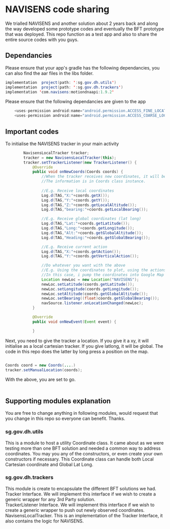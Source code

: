 # NAVISENS code sharing
We trialled NAVISENS and another solution about 2 years back and along the way developed some prototype codes and eventually the BFT prototype that was deployed. This repo function as a test app and also to share the entire source codes with you guys. 

## Dependancies
Please ensure that your app's gradle has the following dependancies, you can also find the aar files in the libs folder.<br>
```java
implementation  project(path: ':sg.gov.dh.utils')
implementation  project(path: ':sg.gov.dh.trackers')
implementation 'com.navisens:motiondnaapi:1.9.2'
```

Please ensure that the following dependancies are given to the app
```java
    <uses-permission android:name="android.permission.ACCESS_FINE_LOCATION" />
    <uses-permission android:name="android.permission.ACCESS_COARSE_LOCATION" />
```

## Important codes
To initialise the NAVISENS tracker in your main activity
```java
        NavisensLocalTracker tracker;
        tracker = new NavisensLocalTracker(this);
        tracker.setTrackerListener(new TrackerListener() {
            @Override
            public void onNewCoords(Coords coords) {
                //When the tracker receives new coordinates, it will be pushed in this onNewCoords method. 
                //The information is in Coords class instance.
                
                //E.g. Receive local coordinates
                Log.d(TAG,"X:"+coords.getX());
                Log.d(TAG,"Y:"+coords.getY());
                Log.d(TAG,"Z:"+coords.getLocalAltitude());
                Log.d(TAG,"bearing:"+coords.getLocalBearing());

                //E.g. Receive global coordinates (lat long)
                Log.d(TAG,"Lat:"+coords.getLatitude());
                Log.d(TAG,"Long:"+coords.getLongitude());
                Log.d(TAG,"Alt:"+coords.getGlobalAltitude());
                Log.d(TAG,"Heading:"+coords.getGlobalBearing());

                //E.g. Receive current action
                Log.d(TAG,"X:"+coords.getAction());
                Log.d(TAG,"Y:"+coords.getVerticalAction());

                //Do whatever you want with the above
                //E.g. Using the coordinates to plot, using the actions to show animation...etc.
                //In this case, i pump the coordinates into Google Map's LocationSource.
                Location newLoc = new Location("NAVISENS");
                newLoc.setLatitude(coords.getLatitude());
                newLoc.setLongitude(coords.getLongitude());
                newLoc.setAltitude(coords.getGlobalAltitude());
                newLoc.setBearing((float)coords.getGlobalBearing());
                navSource.listener.onLocationChanged(newLoc);
            }

            @Override
            public void onNewEvent(Event event) {

            }
```
Next, you need to give the tracker a location. If you give it a xy, it will initialise as a local cartesian tracker. If you give latlong, it will be global. The code in this repo does the latter by long press a position on the map.
```java

Coords coord = new Coords(....)
tracker.setManualLocation(coords);
```
With the above, you are set to go.
<br>
<br>
## Supporting modules explanation
You are free to change anything in following modules, would request that you change in this repo so everyone can benefit. Thanks.
<br>
### sg.gov.dh.utils
This is a module to host a utility Coordinate class. It came about as we were testing more than one BFT solution and needed a common way to address coordinates.
You may you any of the constructors, or even create your own constructors if necessary. This Coordinate class can handle both Local Cartesian coordinate and Global Lat Long.

### sg.gov.dh.trackers
This module is create to encapsulate the different BFT solutions we had. <br>
Tracker Interface. We will implement this interface if we wish to create a generic wrapper for any 3rd Party solution. <br>
TrackerListener Interface. We will implement this interface if we wish to create a generic wrapper to push out newly observed coordinates.<br>
NavisensLocalTracker. This is an implementation of the Tracker Interface, it also contains the logic for NAVISENS.
